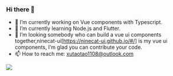 ### Hi there 👋

- 🔭 I’m currently working on Vue components with Typescript.
- 🌱 I’m currently learning Node.js and Flutter.
- 👯 I’m looking somebody who can build a vue ui components together,ninecat-ui[https://ninecat-ui.github.io/#/] is my vue ui components, I‘m glad you can contribute your code.
- 📫 How to reach me: xutaotao1108@outlook.com


<img src="https://github-readme-stats.vercel.app/api?username=Xutaotaotao&show_icons=true">
